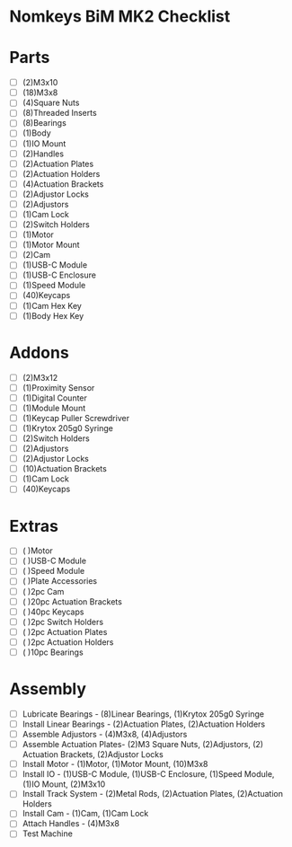 # Nomkeys BiM MK2 Checklist

# Parts

- [ ]  (2)M3x10
- [ ]  (18)M3x8
- [ ]  (4)Square Nuts
- [ ]  (8)Threaded Inserts
- [ ]  (8)Bearings
- [ ]  (1)Body
- [ ]  (1)IO Mount
- [ ]  (2)Handles
- [ ]  (2)Actuation Plates
- [ ]  (2)Actuation Holders
- [ ]  (4)Actuation Brackets
- [ ]  (2)Adjustor Locks
- [ ]  (2)Adjustors
- [ ]  (1)Cam Lock
- [ ]  (2)Switch Holders
- [ ]  (1)Motor
- [ ]  (1)Motor Mount
- [ ]  (2)Cam
- [ ]  (1)USB-C Module
- [ ]  (1)USB-C Enclosure
- [ ]  (1)Speed Module
- [ ]  (40)Keycaps
- [ ]  (1)Cam Hex Key
- [ ]  (1)Body Hex Key

# Addons

- [ ]  (2)M3x12
- [ ]  (1)Proximity Sensor
- [ ]  (1)Digital Counter
- [ ]  (1)Module Mount
- [ ]  (1)Keycap Puller Screwdriver
- [ ]  (1)Krytox 205g0 Syringe
- [ ]  (2)Switch Holders
- [ ]  (2)Adjustors
- [ ]  (2)Adjustor Locks
- [ ]  (10)Actuation Brackets
- [ ]  (1)Cam Lock
- [ ]  (40)Keycaps

# Extras

- [ ]  (     )Motor
- [ ]  (     )USB-C Module
- [ ]  (     )Speed Module
- [ ]  (     )Plate Accessories
- [ ]  (     )2pc Cam
- [ ]  (     )20pc Actuation Brackets
- [ ]  (     )40pc Keycaps
- [ ]  (     )2pc Switch Holders
- [ ]  (     )2pc Actuation Plates
- [ ]  (     )2pc Actuation Holders
- [ ]  (     )10pc Bearings

# Assembly

- [ ]  Lubricate Bearings - (8)Linear Bearings, (1)Krytox 205g0 Syringe
- [ ]  Install Linear Bearings - (2)Actuation Plates, (2)Actuation Holders
- [ ]  Assemble Adjustors - (4)M3x8, (4)Adjustors
- [ ]  Assemble Actuation Plates- (2)M3 Square Nuts, (2)Adjustors, (2) Actuation Brackets, (2)Adjustor Locks
- [ ]  Install Motor - (1)Motor, (1)Motor Mount, (10)M3x8
- [ ]  Install IO - (1)USB-C Module, (1)USB-C Enclosure, (1)Speed Module, (1)IO Mount, (2)M3x10
- [ ]  Install Track System - (2)Metal Rods, (2)Actuation Plates, (2)Actuation Holders
- [ ]  Install Cam - (1)Cam, (1)Cam Lock
- [ ]  Attach Handles - (4)M3x8
- [ ]  Test Machine